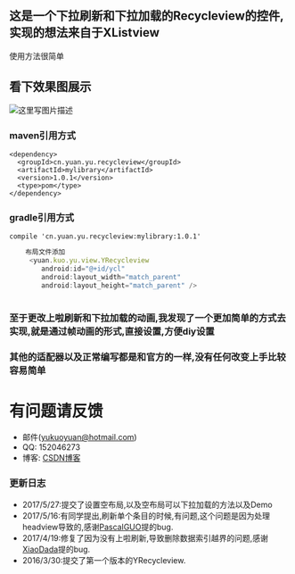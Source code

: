 ## 这是一个下拉刷新和下拉加载的Recycleview的控件,实现的想法来自于XListview
使用方法很简单

## 看下效果图展示
![这里写图片描述](http://img.blog.csdn.net/20170325160739077?watermark/2/text/aHR0cDovL2Jsb2cuY3Nkbi5uZXQvRWFza1NoYXJr/font/5a6L5L2T/fontsize/400/fill/I0JBQkFCMA==/dissolve/70/gravity/SouthEast)

### maven引用方式
```
<dependency>
  <groupId>cn.yuan.yu.recycleview</groupId>
  <artifactId>mylibrary</artifactId>
  <version>1.0.1</version>
  <type>pom</type>
</dependency>
```
### gradle引用方式
```
compile 'cn.yuan.yu.recycleview:mylibrary:1.0.1'
```
```javascript
    布局文件添加
     <yuan.kuo.yu.view.YRecycleview
        android:id="@+id/ycl"
        android:layout_width="match_parent"
        android:layout_height="match_parent" />



```
### 至于更改上啦刷新和下拉加载的动画,我发现了一个更加简单的方式去实现,就是通过帧动画的形式,直接设置,方便diy设置
### 其他的适配器以及正常编写都是和官方的一样,没有任何改变上手比较容易简单
# 有问题请反馈
* 邮件(yukuoyuan@hotmail.com)
* QQ: 152046273
* 博客: [CSDN博客](http://blog.csdn.net/easkshark)

### 更新日志
 - 2017/5/27:提交了设置空布局,以及空布局可以下拉加载的方法以及Demo
 - 2017/5/16:有同学提出,刷新单个条目的时候,有问题,这个问题是因为处理headview导致的,感谢[PascalGUO](https://github.com/pascalGuo)提的bug.
 - 2017/4/19:修复了因为没有上啦刷新,导致删除数据索引越界的问题,感谢[XiaoDada](https://github.com/XiaoDada)提的bug.
 - 2016/3/30:提交了第一个版本的YRecycleview.

